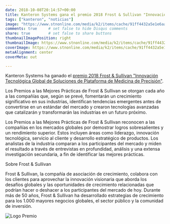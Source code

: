 ```yaml
---
date: 2018-10-08T20:14:57+00:00
title: Kanteron Systems gana el premio 2018 Frost & Sullivan "Innovación Tecnológica Global" de Medicina de Precisión
tags: ["kanteron", "noticias"]
image: "https://www.stnonline.com/media/k2/items/cache/91ff4432a5e1e6aa70d41ec9256abd62_XL.jpg"
comments: true     # set false to hide Disqus comments
share: true        # set false to share buttons
thumbnailImagePosition: right
thumbnailImage: https://www.stnonline.com/media/k2/items/cache/91ff4432a5e1e6aa70d41ec9256abd62_XL.jpg
coverImage: https://www.stnonline.com/media/k2/items/cache/91ff4432a5e1e6aa70d41ec9256abd62_XL.jpg
metaAlignment: center
coverMeta: out

---
```

Kanteron Systems ha ganado el [premio 2018 Frost & Sullivan "Innovación Tecnológica Global de Soluciones de Plataforma de Medicina de Precisión"](https://www.frost.com/sublib/display-report.do?id=9B12-00-5C-00-00).

<!--more-->

Los Premios a las Mejores Prácticas de Frost & Sullivan se otorgan cada año a las compañías que, según se prevé, fomentarán un crecimiento significativo en sus industrias, identifican tendencias emergentes antes de convertirse en un estándar del mercado y crearon tecnologías avanzadas que catalizarán y transformarán las industrias en un futuro próximo.

Los Premios a las Mejores Prácticas de Frost & Sullivan reconocen a las compañías en los mercados globales por demostrar logros sobresalientes y un rendimiento superior. Estos incluyen áreas como liderazgo, innovación tecnológica, servicio al cliente y desarrollo estratégico de productos. Los analistas de la industria comparan a los participantes del mercado y miden el resultado a través de entrevistas en profundidad, análisis y una extensa investigación secundaria, a fin de identificar las mejores prácticas.

Sobre Frost & Sullivan

Frost & Sullivan, la compañía de asociación de crecimiento, colabora con los clientes para aprovechar la innovación visionaria que aborda los desafíos globales y las oportunidades de crecimiento relacionadas que podrían hacer o deshacer a los participantes del mercado de hoy. Durante más de 50 años, Frost & Sullivan ha desarrollado estrategias de crecimiento para los 1.000 mayores negocios globales, el sector público y la comunidad de inversión.

![Logo Premio](https://ww2.frost.com/files/6815/3857/6960/Frost.com-banner_4-min.jpg)
